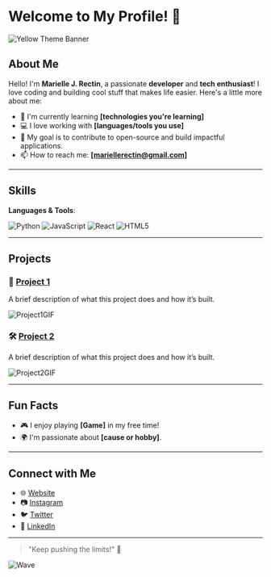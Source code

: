 # Welcome to My Profile! 👋

![Yellow Theme Banner](https://your-image-link.com/banner.gif)  <!-- Optional: add an animated banner -->

## About Me
Hello! I'm **Marielle J. Rectin**, a passionate **developer** and **tech enthusiast**! I love coding and building cool stuff that makes life easier. Here's a little more about me:

- 🌱 I'm currently learning **[technologies you're learning]**
- 💻 I love working with **[languages/tools you use]**
- 🎯 My goal is to contribute to open-source and build impactful applications.
- 📫 How to reach me: **[mariellerectin@gmail.com]**

---

## Skills

**Languages & Tools**:

![Python](https://img.shields.io/badge/Python-%233776AB.svg?style=flat-square&logo=python&logoColor=white)
![JavaScript](https://img.shields.io/badge/JavaScript-%23F7DF1E.svg?style=flat-square&logo=javascript&logoColor=black)
![React](https://img.shields.io/badge/React-%2300D1F2.svg?style=flat-square&logo=react&logoColor=black)
![HTML5](https://img.shields.io/badge/HTML5-%23E34F26.svg?style=flat-square&logo=html5&logoColor=white)

---

## Projects

### 🚀 [Project 1](#)
A brief description of what this project does and how it’s built.

![Project1GIF](https://your-image-link.com/project1.gif) <!-- Add an animated GIF showing the project in action -->

### 🛠️ [Project 2](#)
A brief description of what this project does and how it’s built.

![Project2GIF](https://your-image-link.com/project2.gif) <!-- Another animated GIF for your second project -->

---

## Fun Facts

- 🎮 I enjoy playing **[Game]** in my free time!
- 🌍 I'm passionate about **[cause or hobby]**.

---

## Connect with Me

- 🌐 [Website](#)
- 📷 [Instagram](#)
- 🐦 [Twitter](#)
- 💼 [LinkedIn](#)

---

> "Keep pushing the limits!" 🚀

<!-- Example of a fun, animated badge -->
![Wave](https://img.shields.io/badge/Waving-Hello-%23FFD700?style=for-the-badge&logo=wave&logoColor=black)
